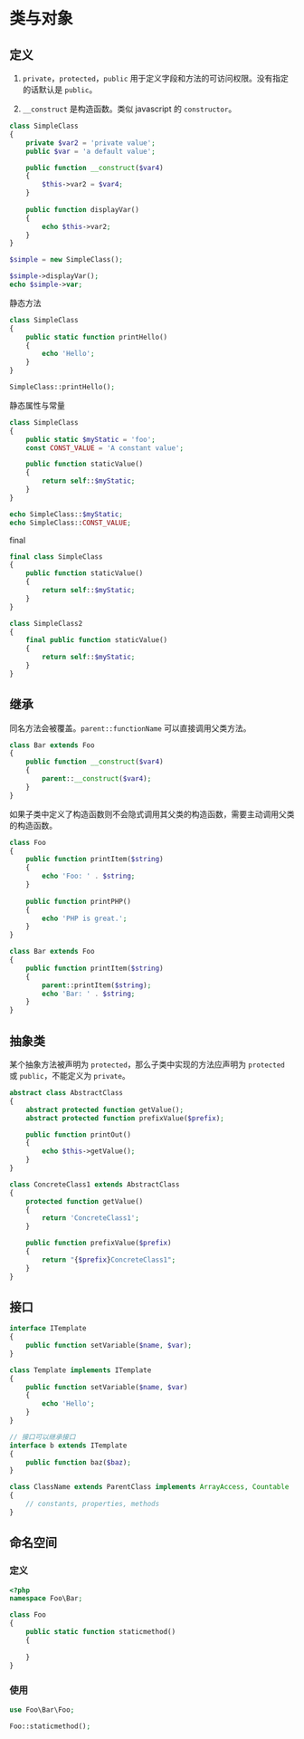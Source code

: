 # 类与对象

## 定义

1. `private`，`protected`，`public` 用于定义字段和方法的可访问权限。没有指定的话默认是 `public`。

2. `__construct` 是构造函数。类似 javascript 的 `constructor`。

```php
class SimpleClass 
{
    private $var2 = 'private value';
    public $var = 'a default value';

    public function __construct($var4) 
    {
        $this->var2 = $var4;
    }
  
    public function displayVar() 
    {
        echo $this->var2;
    }
}

$simple = new SimpleClass();

$simple->displayVar();  
echo $simple->var;
```

静态方法

```php
class SimpleClass 
{
    public static function printHello() 
    {
        echo 'Hello';
    }
}

SimpleClass::printHello();
```

静态属性与常量

```php
class SimpleClass 
{
    public static $myStatic = 'foo';
    const CONST_VALUE = 'A constant value';

    public function staticValue() 
    {
        return self::$myStatic;
    }
}

echo SimpleClass::$myStatic;
echo SimpleClass::CONST_VALUE;
```

final

```php
final class SimpleClass 
{
    public function staticValue() 
    {
        return self::$myStatic;
    }
}

class SimpleClass2
{
    final public function staticValue() 
    {
        return self::$myStatic;
    }
}
```

## 继承

同名方法会被覆盖。`parent::functionName` 可以直接调用父类方法。

```php
class Bar extends Foo 
{
    public function __construct($var4) 
    {
        parent::__construct($var4);
    }
}
```

如果子类中定义了构造函数则不会隐式调用其父类的构造函数，需要主动调用父类的构造函数。

```php
class Foo 
{
    public function printItem($string) 
    {
        echo 'Foo: ' . $string;
    }
    
    public function printPHP() 
    {
        echo 'PHP is great.';
    }
}

class Bar extends Foo 
{
    public function printItem($string)
    {
        parent::printItem($string);
        echo 'Bar: ' . $string;
    }
}
```

## 抽象类

某个抽象方法被声明为 `protected`，那么子类中实现的方法应声明为 `protected` 或 `public`，不能定义为 `private`。

```php
abstract class AbstractClass 
{
    abstract protected function getValue();
    abstract protected function prefixValue($prefix);

    public function printOut() 
    {
        echo $this->getValue();
    }
}

class ConcreteClass1 extends AbstractClass 
{
    protected function getValue() 
    {
        return 'ConcreteClass1';
    }

    public function prefixValue($prefix) 
    {
        return "{$prefix}ConcreteClass1";
    }
}
```

## 接口

```php
interface ITemplate 
{
    public function setVariable($name, $var);
}

class Template implements ITemplate 
{
    public function setVariable($name, $var) 
    {
        echo 'Hello';
    }
}

// 接口可以继承接口
interface b extends ITemplate 
{
    public function baz($baz);
}
```

```php
class ClassName extends ParentClass implements ArrayAccess, Countable
{
    // constants, properties, methods
}
```

## 命名空间

### 定义

```php
<?php
namespace Foo\Bar;

class Foo 
{
    public static function staticmethod() 
    {
        
    }
}
```

### 使用

```php
use Foo\Bar\Foo;

Foo::staticmethod();
```